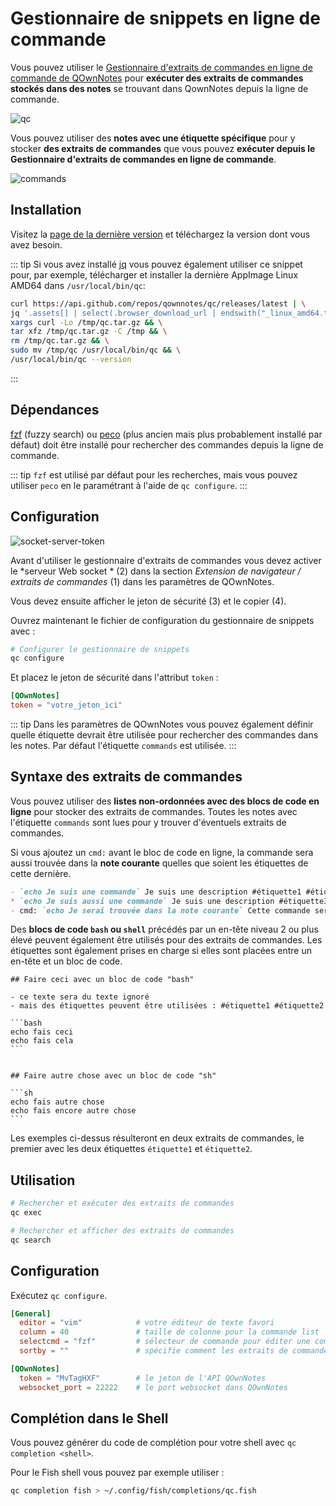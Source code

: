 # Gestionnaire de snippets en ligne de commande

Vous pouvez utiliser le [Gestionnaire d'extraits de commandes en ligne de commande de QOwnNotes](https://github.com/qownnotes/qc) pour **exécuter des extraits de commandes stockés dans des notes** se trouvant dans QownNotes depuis la ligne de commande.

![qc](/img/qc.png)

Vous pouvez utiliser des **notes avec une étiquette spécifique** pour y stocker **des extraits de commandes** que vous pouvez **exécuter depuis le Gestionnaire d'extraits de commandes en ligne de commande**.

![commands](/img/commands.png)

## Installation

Visitez la [page de la dernière version](https://github.com/qownnotes/qc/releases/latest) et téléchargez la version dont vous avez besoin.

::: tip
Si vous avez installé [jq](https://stedolan.github.io/jq) vous pouvez également utiliser ce snippet pour, par exemple, télécharger et installer la dernière AppImage Linux AMD64 dans `/usr/local/bin/qc`:

```bash
curl https://api.github.com/repos/qownnotes/qc/releases/latest | \
jq '.assets[] | select(.browser_download_url | endswith("_linux_amd64.tar.gz")) | .browser_download_url' | \
xargs curl -Lo /tmp/qc.tar.gz && \
tar xfz /tmp/qc.tar.gz -C /tmp && \
rm /tmp/qc.tar.gz && \
sudo mv /tmp/qc /usr/local/bin/qc && \
/usr/local/bin/qc --version
```
:::

## Dépendances

[fzf](https://github.com/junegunn/fzf) (fuzzy search) ou [peco](https://github.com/peco/peco) (plus ancien mais plus probablement installé par défaut) doit être installé pour rechercher des commandes depuis la ligne de commande.

::: tip
`fzf` est utilisé par défaut pour les recherches, mais vous pouvez utiliser `peco` en le paramétrant à l'aide de `qc configure`.
:::

## Configuration

![socket-server-token](/img/socket-server-token.png)

Avant d'utiliser le gestionnaire d'extraits de commandes vous devez activer le *serveur Web socket * (2) dans la section *Extension de navigateur / extraits de commandes* (1) dans les paramètres de QOwnNotes.

Vous devez ensuite afficher le jeton de sécurité (3) et le copier (4).

Ouvrez maintenant le fichier de configuration du gestionnaire de snippets avec :

```bash
# Configurer le gestionnaire de snippets
qc configure
```

Et placez le jeton de sécurité dans l'attribut `token` :

```toml
[QOwnNotes]
token = "votre_jeton_ici"
```

::: tip
Dans les paramètres de QOwnNotes vous pouvez également définir quelle étiquette devrait être utilisée pour rechercher des commandes dans les notes. Par défaut l'étiquette `commands` est utilisée.
:::

## Syntaxe des extraits de commandes

Vous pouvez utiliser des **listes non-ordonnées avec des blocs de code en ligne** pour stocker des extraits de commandes. Toutes les notes avec l'étiquette `commands` sont lues pour y trouver d'éventuels extraits de commandes.

Si vous ajoutez un `cmd:` avant le bloc de code en ligne, la commande sera aussi trouvée dans la **note courante** quelles que soient les étiquettes de cette dernière.

```markdown
- `echo Je suis une commande` Je suis une description #étiquette1 #étiquette2 #étiquette3
* `echo Je suis aussi une commande` Je suis une description #étiquette3 #étiquette4 #étiquette5
- cmd: `echo Je serai trouvée dans la note courante` Cette commande sera trouvée dans la note courante quelles que soient ses étiquettes
```

Des **blocs de code `bash` ou `shell`** précédés par un en-tête niveau 2 ou plus élevé peuvent également être utilisés pour des extraits de commandes. Les étiquettes sont également prises en charge si elles sont placées entre un en-tête et un bloc de code.

    ## Faire ceci avec un bloc de code "bash"

    - ce texte sera du texte ignoré
    - mais des étiquettes peuvent être utilisées : #étiquette1 #étiquette2

    ```bash
    echo fais ceci
    echo fais cela
    ```


    ## Faire autre chose avec un bloc de code "sh"

    ```sh
    echo fais autre chose
    echo fais encore autre chose
    ```

Les exemples ci-dessus résulteront en deux extraits de commandes, le premier avec les deux étiquettes `étiquette1` et `étiquette2`.

## Utilisation

```bash
# Rechercher et exécuter des extraits de commandes
qc exec
```

```bash
# Rechercher et afficher des extraits de commandes
qc search
```

## Configuration

Exécutez `qc configure`.

```toml
[General]
  editor = "vim"            # votre éditeur de texte favori
  column = 40               # taille de colonne pour la commande list
  selectcmd = "fzf"         # sélecteur de commande pour éditer une commande (fzf ou peco)
  sortby = ""               # spécifie comment les extraits de commandes sont triés (recency (par défaut), -recency, description, -description, command, -command, output, -output)

[QOwnNotes]
  token = "MvTagHXF"        # le jeton de l'API QOwnNotes
  websocket_port = 22222    # le port websocket dans QOwnNotes
```

## Complétion dans le Shell

Vous pouvez générer du code de complétion pour votre shell avec `qc completion <shell>`.

Pour le Fish shell vous pouvez par exemple utiliser :

```bash
qc completion fish > ~/.config/fish/completions/qc.fish
```
